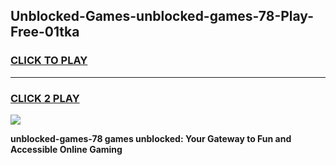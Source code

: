 
## Unblocked-Games-unblocked-games-78-Play-Free-01tka
<h3>
<a href="https://premium76.site?title=unblocked-games-78&ref=10A">CLICK TO PLAY</a></h3>
<hr>

<h3>
<a href="https://premium76.site?title=unblocked-games-78&ref=10A">CLICK 2 PLAY</a>
  
</h3>

<a href="https://premium76.site?title=unblocked-games-78&ref=10A"><img src="https://clearcache.store/games.png"></a>


**unblocked-games-78 games unblocked: Your Gateway to Fun and Accessible Online Gaming**
